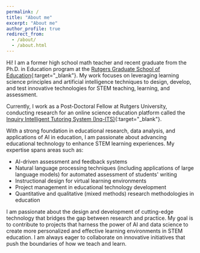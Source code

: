 ```yaml
---
permalink: /
title: "About me"
excerpt: "About me"
author_profile: true
redirect_from: 
  - /about/
  - /about.html
---
```



Hi! I am a former high school math teacher and recent graduate from the Ph.D. in Education program at the [Rutgers Graduate School of Education](https://gse.rutgers.edu/){:target="_blank"}. My work focuses on leveraging learning science principles and artificial intelligence techniques to design, develop, and test innovative technologies for STEM teaching, learning, and assessment.

Currently, I work as a Post-Doctoral Fellow at Rutgers University, conducting research for an online science education platform called the [Inquiry Intelligent Tutoring System (Inq-ITS)]( https://www.inqits.com/){:target="_blank"}. 

With a strong foundation in educational research, data analysis, and applications of AI in education, I am passionate about advancing educational technology to enhance STEM learning experiences. My expertise spans areas such as:

* AI-driven assessment and feedback systems
* Natural language processing techniques (including applications of large language models) for automated assessment of students' writing
* Instructional design for virtual learning environments
* Project management in educational technology development
* Quantitative and qualitative (mixed methods) research methodologies in education

I am passionate about the design and development of cutting-edge technology that bridges the gap between research and practice. My goal is to contribute to projects that harness the power of AI and data science to create more personalized and effective learning environments in STEM education. I am always eager to collaborate on innovative initiatives that push the boundaries of how we teach and learn.


<!-- Hi! I am a National Science Foundation (NSF) Graduate Research Fellow and doctoral candidate in the Ph.D. in Education program at [Rutgers Graduate School of Education](https://gse.rutgers.edu/){:target="_blank"}.

In my work, I leverage learning science principles and artificial intelligence techniques to iteratively design, develop, and test innovative technologies for STEM teaching, learning, and assessment. Prior to graduate school, I received a B.S. in Mathematics from Louisiana State University through the [GeauxTeach]( https://www.lsu.edu/science/academics/geaux-teach-stem/index.php){:target="_blank"} program and taught high school math and robotics. 

Drawing from my former experience as a math teacher and under the guidance of my Ph.D. advisor [Dr. Janice Gobert]( https://gse.rutgers.edu/faculty/janice-gobert/){:target="_blank"}, my dissertation work focuses on automatically assessing and supporting the ways in which students develop and write about mathematical models in virtual sciences labs within the [Inquiry Intelligent Tutoring System (Inq-ITS)]( https://www.inqits.com/){:target="_blank"}. -->

